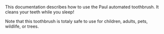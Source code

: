 This documentation describes how to use the Paul automated toothbrush. It cleans your teeth while you sleep!


Note that this toothbrush is totaly safe to use for children, adults, pets, wildlife, or trees.
